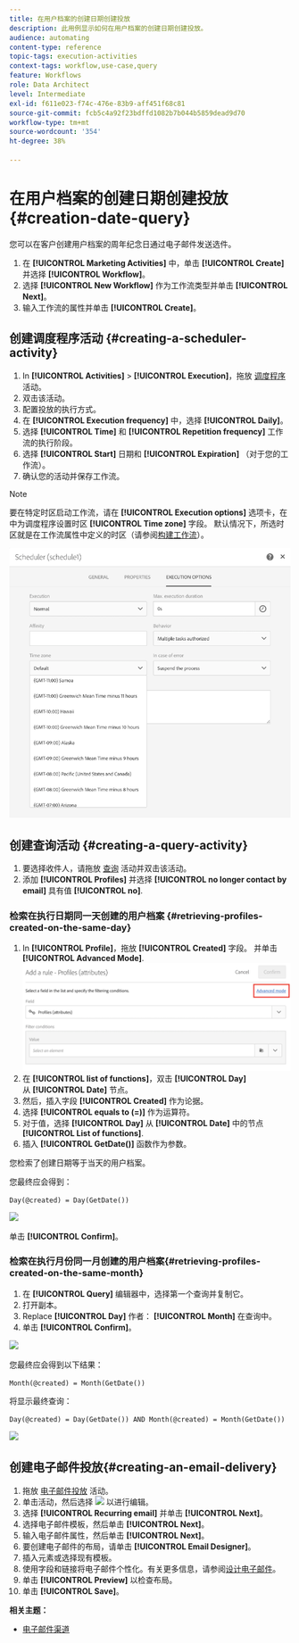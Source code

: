 ```yaml
---
title: 在用户档案的创建日期创建投放
description: 此用例显示如何在用户档案的创建日期创建投放。
audience: automating
content-type: reference
topic-tags: execution-activities
context-tags: workflow,use-case,query
feature: Workflows
role: Data Architect
level: Intermediate
exl-id: f611e023-f74c-476e-83b9-aff451f68c81
source-git-commit: fcb5c4a92f23bdffd1082b7b044b5859dead9d70
workflow-type: tm+mt
source-wordcount: '354'
ht-degree: 38%

---
```


# 在用户档案的创建日期创建投放 {#creation-date-query}

您可以在客户创建用户档案的周年纪念日通过电子邮件发送选件。

1. 在 **[!UICONTROL Marketing Activities]** 中，单击 **[!UICONTROL Create]** 并选择 **[!UICONTROL Workflow]**。
1. 选择 **[!UICONTROL New Workflow]** 作为工作流类型并单击 **[!UICONTROL Next]**。
1. 输入工作流的属性并单击 **[!UICONTROL Create]**。

## 创建调度程序活动 {#creating-a-scheduler-activity}

1. In **[!UICONTROL Activities]** > **[!UICONTROL Execution]**，拖放 [调度程序](../../automating/using/scheduler.md) 活动。
1. 双击该活动。
1. 配置投放的执行方式。
1. 在 **[!UICONTROL Execution frequency]** 中，选择 **[!UICONTROL Daily]**。
1. 选择 **[!UICONTROL Time]** 和 **[!UICONTROL Repetition frequency]** 工作流的执行阶段。
1. 选择 **[!UICONTROL Start]** 日期和 **[!UICONTROL Expiration]** （对于您的工作流）。
1. 确认您的活动并保存工作流。

>[!NOTE]
>
>要在特定时区启动工作流，请在 **[!UICONTROL Execution options]** 选项卡，在中为调度程序设置时区 **[!UICONTROL Time zone]** 字段。 默认情况下，所选时区就是在工作流属性中定义的时区（请参阅[构建工作流](../../automating/using/building-a-workflow.md)）。

![](assets/time_zone.png)

## 创建查询活动 {#creating-a-query-activity}

1. 要选择收件人，请拖放 [查询](../../automating/using/query.md) 活动并双击该活动。
1. 添加 **[!UICONTROL Profiles]** 并选择 **[!UICONTROL no longer contact by email]** 具有值 **[!UICONTROL no]**.

### 检索在执行日期同一天创建的用户档案 {#retrieving-profiles-created-on-the-same-day}

1. In **[!UICONTROL Profile]**，拖放 **[!UICONTROL Created]** 字段。 并单击 **[!UICONTROL Advanced Mode]**.
   ![](assets/advanced_mode.png)
1. 在 **[!UICONTROL list of functions]**，双击 **[!UICONTROL Day]** 从 **[!UICONTROL Date]** 节点。
1. 然后，插入字段 **[!UICONTROL Created]** 作为论据。
1. 选择 **[!UICONTROL equals to (=)]** 作为运算符。
1. 对于值，选择 **[!UICONTROL Day]** 从 **[!UICONTROL Date]** 中的节点 **[!UICONTROL List of functions]**.
1. 插入 **[!UICONTROL GetDate()]** 函数作为参数。

您检索了创建日期等于当天的用户档案。

您最终应会得到：

```Day(@created) = Day(GetDate())```

![](assets/day_creation_query.png)

单击 **[!UICONTROL Confirm]**。

### 检索在执行月份同一月创建的用户档案{#retrieving-profiles-created-on-the-same-month}

1. 在 **[!UICONTROL Query]** 编辑器中，选择第一个查询并复制它。
1. 打开副本。
1. Replace **[!UICONTROL Day]** 作者： **[!UICONTROL Month]** 在查询中。
1. 单击 **[!UICONTROL Confirm]**。

![](assets/month_rule.png)

您最终应会得到以下结果：

``` Month(@created) = Month(GetDate()) ```

将显示最终查询：

```Day(@created) = Day(GetDate()) AND Month(@created) = Month(GetDate())```

![](assets/expression_editor_1.png)

## 创建电子邮件投放{#creating-an-email-delivery}

1. 拖放 [电子邮件投放](../../automating/using/email-delivery.md) 活动。
1. 单击活动，然后选择 ![](assets/edit_darkgrey-24px.png) 以进行编辑。
1. 选择 **[!UICONTROL Recurring email]** 并单击 **[!UICONTROL Next]**。
1. 选择电子邮件模板，然后单击 **[!UICONTROL Next]**。
1. 输入电子邮件属性，然后单击 **[!UICONTROL Next]**。
1. 要创建电子邮件的布局，请单击 **[!UICONTROL Email Designer]**。
1. 插入元素或选择现有模板。
1. 使用字段和链接将电子邮件个性化。有关更多信息，请参阅[设计电子邮件](../../designing/using/designing-from-scratch.md#designing-an-email-content-from-scratch)。
1. 单击 **[!UICONTROL Preview]** 以检查布局。
1. 单击 **[!UICONTROL Save]**。

**相关主题：**

* [电子邮件渠道](../../channels/using/creating-an-email.md)
